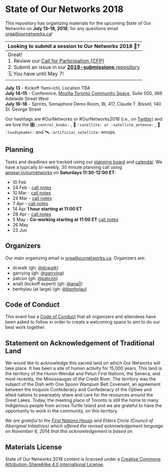 # State of Our Networks 2018

This repository has organizing materials for the upcoming State of Our Networks on **July 13–18, 2018**, for any questions email orga@ournetworks.ca!

 Looking to submit a session to Our Networks 2018 📡? |
|---|
| Great! <br /> 1. Review our [Call for Participation (CFP)](http://ournetworks.ca/) <br /> 2. Submit an issue in our [**2018-submissions** repository](https://github.com/ournetworks/2018-submissions/issues/new) <br /> 🗓 You have until May 7!  |

**July 13** - Kickoff Yami-ichi, Location TBA  
**July 14–15** - Conference, [Mozilla Toronto Community Space](https://wiki.mozilla.org/People:MozSpaces_Guidelines:Toronto), Suite 500, 366 Adelaide Street West  
**July 16–18** - Sprints, Semaphore Demo Room, BL 417, Claude T. Bissell, 140 St. George Street

Our hashtags are #OurNetworks or #OurNetworks2018 (i.e., on [Twitter](https://twitter.com/search?q=%23OurNetworks&src=typd)) and we love the :control_knobs: `:control_knobs:` , :satellite: `:satellite: or :satellite_antenna:` , :loudspeaker: `:loudspeaker:` and :artificial_satellite: `:artificial_satellite:` emojis.

## Planning

Tasks and deadlines are tracked using our [planning board](https://github.com/ournetworks/2018/projects/1) and [calendar](https://calendar.google.com/calendar/ical/aers7atolh0uurlfmkoki9kikg%40group.calendar.google.com/public/basic.ics). We have a typically bi-weekly, 30 minute planning call using [appear.in/ournetworks](https://appear.in/ournetworks) on **Saturdays 11:30-12:00 ET**:
- 10 Feb
- 24 Feb - [call notes](https://hackmd.io/s/HkXytz1dG)
- 10 Mar - [call notes](https://hackmd.io/s/H1J89FZtz)
- 24 Mar - [call notes](https://hackmd.io/s/BJKCrjbKf)
- 7 Apr - [call notes](https://hackmd.io/s/HygHPoZKz)
- 14 Apr **1 hour starting at 11:00 ET**
- 28 Apr - [call notes](https://hackmd.io/s/ryBqWmO2M)
- 5 May - **Co-working starting at 11:00 ET** [call notes](https://hackmd.io/s/rJbX7munz)
- 26 May
- 23 Jun 

## Organizers

Our main organizing email is orga@ournetworks.ca. Organizers are:

- dcwalk (gh: [@dcwalk](https://github.com/dcwalk))
- garrying (gh: [@garrying](https://github.com/garrying))
- patcon (gh: [@patcon](https://github.com/patcon))
- ana0 (kickoff expert) (gh: [@ana0](https://github.com/ana0))
- benhylau (at large) (gh: [@benhylau](https://github.com/benhylau))

## Code of Conduct

This event has a [Code of Conduct](./CONDUCT.md) that all organizers and attendees have been asked to follow in order to create a welcoming space to aim to do our best work together.

## Statement on Acknowledgement of Traditional Land

We would like to acknowledge this sacred land on which Our Networks will take place. It has been a site of human activity for 15,000 years. This land is the territory of the Huron-Wendat and Petun First Nations, the Seneca, and most recently, the Mississaugas of the Credit River. The territory was the subject of the Dish with One Spoon Wampum Belt Covenant, an agreement between the Iroquois Confederacy and Confederacy of the Ojibwe and allied nations to peaceably share and care for the resources around the Great Lakes. Today, the meeting place of Toronto is still the home to many Indigenous people from across Turtle Island and we are grateful to have the opportunity to work in the community, on this territory.

_We are grateful to the [First Nations House](https://www.studentlife.utoronto.ca/fnh) and Elders Circle (Council of Aboriginal Initiatives) which offered the revised acknowledgement language on November 6, 2014 that this acknowledgement is based on._

## Materials License

<span xmlns:dct="http://purl.org/dc/terms/" property="dct:title">State of Our Networks 2018</span> content is licensed under a <a rel="license" href="http://creativecommons.org/licenses/by-sa/4.0/">Creative Commons Attribution-ShareAlike 4.0 International License</a>.
